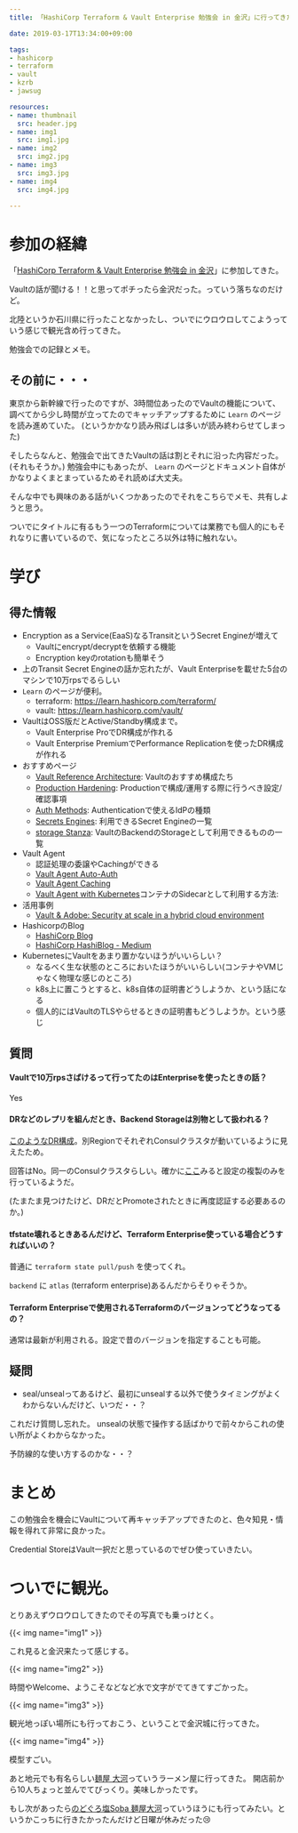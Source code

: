 ```yaml
---
title: 「HashiCorp Terraform & Vault Enterprise 勉強会 in 金沢」に行ってきた

date: 2019-03-17T13:34:00+09:00

tags:
- hashicorp
- terraform
- vault
- kzrb
- jawsug

resources:
- name: thumbnail
  src: header.jpg
- name: img1
  src: img1.jpg
- name: img2
  src: img2.jpg
- name: img3
  src: img3.jpg
- name: img4
  src: img4.jpg

---
```


# 参加の経緯

「[HashiCorp Terraform & Vault Enterprise 勉強会 in 金沢](https://connpass.com/event/120462/)」に参加してきた。

Vaultの話が聞ける！！と思ってポチったら金沢だった。っていう落ちなのだけど。

北陸というか石川県に行ったことなかったし、ついでにウロウロしてこようっていう感じで観光含め行ってきた。

勉強会での記録とメモ。

## その前に・・・

東京から新幹線で行ったのですが、3時間位あったのでVaultの機能について、
調べてから少し時間が立ってたのでキャッチアップするために `Learn` のページを読み進めていた。
(というかかなり読み飛ばしは多いが読み終わらせてしまった)

そしたらなんと、勉強会で出てきたVaultの話は割とそれに沿った内容だった。(それもそうか。)
勉強会中にもあったが、 `Learn` のページとドキュメント自体がかなりよくまとまっているためそれ読めば大丈夫。

そんな中でも興味のある話がいくつかあったのでそれをこちらでメモ、共有しようと思う。

ついでにタイトルに有るもう一つのTerraformについては業務でも個人的にもそれなりに書いているので、気になったところ以外は特に触れない。

# 学び

## 得た情報

- Encryption as a Service(EaaS)なるTransitというSecret Engineが増えて
    - Vaultにencrypt/decryptを依頼する機能
    - Encryption keyのrotationも簡単そう
- 上のTransit Secret Engineの話か忘れたが、Vault Enterpriseを載せた5台のマシンで10万rpsでるらしい
- `Learn` のページが便利。
    - terraform: https://learn.hashicorp.com/terraform/
    - vault: https://learn.hashicorp.com/vault/
- VaultはOSS版だとActive/Standby構成まで。
    - Vault Enterprise ProでDR構成が作れる
    - Vault Enterprise PremiumでPerformance Replicationを使ったDR構成が作れる
- おすすめページ
    - [Vault Reference Architecture](https://learn.hashicorp.com/vault/operations/ops-reference-architecture): Vaultのおすすめ構成たち
    - [Production Hardening](https://learn.hashicorp.com/vault/operations/production-hardening): Productionで構成/運用する際に行うべき設定/確認事項
    - [Auth Methods](https://www.vaultproject.io/docs/auth/index.html): Authenticationで使えるIdPの種類
    - [Secrets Engines](https://www.vaultproject.io/docs/secrets/index.html): 利用できるSecret Engineの一覧
    - [storage Stanza](https://www.vaultproject.io/docs/configuration/storage/index.html): VaultのBackendのStorageとして利用できるものの一覧
- Vault Agent
    - 認証処理の委譲やCachingができる
    - [Vault Agent Auto-Auth](https://www.vaultproject.io/docs/agent/autoauth/index.html)
    - [Vault Agent Caching](https://www.vaultproject.io/docs/agent/caching/index.html)
    - [Vault Agent with Kubernetes](https://learn.hashicorp.com/vault/identity-access-management/vault-agent-k8s)コンテナのSidecarとして利用する方法: 
- 活用事例
    - [Vault & Adobe: Security at scale in a hybrid cloud environment](https://www.hashicorp.com/resources/hashicorp-vault-adobe-tackling-security-scale-hybrid-cloud)
- HashicorpのBlog
    - [HashiCorp Blog](https://www.hashicorp.com/blog)
    - [HashiCorp HashiBlog - Medium](https://medium.com/hashicorp-engineering)
- KubernetesにVaultをあまり置かないほうがいいらしい？
    - なるべく生な状態のところにおいたほうがいいらしい(コンテナやVMじゃなく物理な感じのところ)
    - k8s上に置こうとすると、k8s自体の証明書どうしようか、という話になる
    - 個人的にはVaultのTLSやらせるときの証明書もどうしようか。という感じ

## 質問

#### Vaultで10万rpsさばけるって行ってたのはEnterpriseを使ったときの話？

Yes

#### DRなどのレプリを組んだとき、Backend Storageは別物として扱われる？

[このようなDR構成](https://learn.hashicorp.com/vault/operations/ops-reference-architecture#cross-region-disaster-recovery)。別RegionでそれぞれConsulクラスタが動いているように見えたため。

回答はNo。同一のConsulクラスタらしい。確かに[ここ](https://www.vaultproject.io/docs/enterprise/replication/index.html)みると設定の複製のみを行っているようだ。

(たまたま見つけたけど、DRだとPromoteされたときに再度認証する必要あるのか。)

#### tfstate壊れるときあるんだけど、Terraform Enterprise使っている場合どうすればいいの？

普通に `terraform state pull/push` を使ってくれ。

`backend` に `atlas` (terraform enterprise)あるんだからそりゃそうか。

#### Terraform Enterpriseで使用されるTerraformのバージョンってどうなってるの？

通常は最新が利用される。設定で昔のバージョンを指定することも可能。

## 疑問

- seal/unsealってあるけど、最初にunsealする以外で使うタイミングがよくわからないんだけど、いつだ・・？

これだけ質問し忘れた。
unsealの状態で操作する話ばかりで前々からこれの使い所がよくわからなかった。

予防線的な使い方するのかな・・？

# まとめ

この勉強会を機会にVaultについて再キャッチアップできたのと、色々知見・情報を得れて非常に良かった。

Credential StoreはVault一択だと思っているのでぜひ使っていきたい。

# ついでに観光。

とりあえずウロウロしてきたのでその写真でも乗っけとく。

{{< img name="img1" >}}

これ見ると金沢来たって感じする。

{{< img name="img2" >}}

時間やWelcome、ようこそなどなど水で文字がでてきてすごかった。

{{< img name="img3" >}}

観光地っぽい場所にも行っておこう、ということで金沢城に行ってきた。

{{< img name="img4" >}}

模型すごい。

あと地元でも有名らしい[麺屋 大河](https://tabelog.com/ishikawa/A1701/A170101/17007507/)っていうラーメン屋に行ってきた。
開店前から10人ちょっと並んでてびっくり。美味しかったです。

もし次があったら[のどぐろ塩Soba 麺屋大河](https://tabelog.com/ishikawa/A1701/A170101/17011443/)っていうほうにも行ってみたい。というかこっちに行きたかったんだけど日曜が休みだった:cry:

